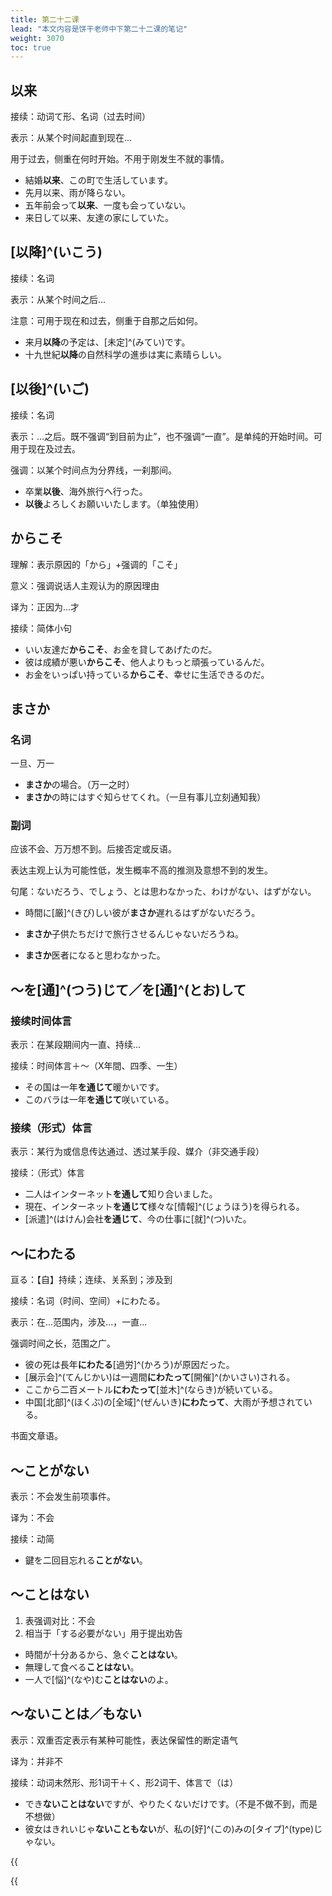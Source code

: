 ```yaml
---
title: 第二十二课
lead: "本文内容是饼干老师中下第二十二课的笔记"
weight: 3070
toc: true
---
```


## 以来

接续：动词て形、名词（过去时间）

表示：从某个时间起直到现在...

用于过去，侧重在何时开始。不用于刚发生不就的事情。

- 結婚**以来**、この町で生活しています。
- 先月以来、雨が降らない。
- 五年前会って**以来**、一度も会っていない。
- 来日して以来、友達の家にしていた。

## [以降]^(いこう)

接续：名词

表示：从某个时间之后...

注意：可用于现在和过去，侧重于自那之后如何。

- 来月**以降**の予定は、[未定]^(みてい)です。
- 十九世紀**以降**の自然科学の進歩は実に素晴らしい。

## [以後]^(いご)

接续：名词

表示：...之后。既不强调“到目前为止”，也不强调“一直”。是单纯的开始时间。可用于现在及过去。

强调：以某个时间点为分界线，一刹那间。

- 卒業**以後**、海外旅行へ行った。
- **以後**よろしくお願いいたします。（单独使用）

## からこそ

理解：表示原因的「から」+强调的「こそ」

意义：强调说话人主观认为的原因理由

译为：正因为...才

接续：简体小句

- いい友達だ**からこそ**、お金を貸してあげたのだ。
- 彼は成績が悪い**からこそ**、他人よりもっと頑張っているんだ。
- お金をいっぱい持っている**からこそ**、幸せに生活できるのだ。

## まさか

### 名词

一旦、万一

- **まさか**の場合。（万一之时）
- **まさか**の時にはすぐ知らせてくれ。（一旦有事儿立刻通知我）

### 副词

应该不会、万万想不到。后接否定或反语。

表达主观上认为可能性低，发生概率不高的推测及意想不到的发生。

句尾：ないだろう、でしょう、とは思わなかった、わけがない、はずがない。

- 時間に[厳]^(きび)しい彼が**まさか**遅れるはずがないだろう。

- **まさか**子供たちだけで旅行させるんじゃないだろうね。
- **まさか**医者になると思わなかった。

## ～を[通]^(つう)じて／を[通]^(とお)して

### 接续时间体言

表示：在某段期间内一直、持续...

接续：时间体言＋～（X年間、四季、一生）

- その国は一年**を通じて**暖かいです。
- このバラは一年**を通じて**咲いている。

### 接续（形式）体言

表示：某行为或信息传达通过、透过某手段、媒介（非交通手段）

接续：（形式）体言

- 二人はインターネット**を通して**知り合いました。
- 現在、インターネット**を通じて**様々な[情報]^(じょうほう)を得られる。
- [派遣]^(はけん)会社**を通じて**、今の仕事に[就]^(つ)いた。

## ～にわたる

亘る：【自】持续；连续、关系到；涉及到

接续：名词（时间、空间）+にわたる。

表示：在...范围内，涉及...，一直...

强调时间之长，范围之广。

- 彼の死は長年**にわたる**[過労]^(かろう)が原因だった。
- [展示会]^(てんじかい)は一週間**にわたって**[開催]^(かいさい)される。
- ここから二百メートル**にわたって**[並木]^(ならき)が続いている。
- 中国[北部]^(ほくぶ)の[全域]^(ぜんいき)**にわたって**、大雨が予想されている。

书面文章语。

## ～ことがない

表示：不会发生前项事件。

译为：不会

接续：动简

- 鍵を二回目忘れる**ことがない**。

## ～ことはない

1. 表强调对比：不会
2. 相当于「する必要がない」用于提出劝告

- 時間が十分あるから、急ぐ**ことはない**。
- 無理して食べる**ことはない**。
- 一人で[悩]^(なや)む**ことはない**のよ。

## ～ないことは／もない

表示：双重否定表示有某种可能性，表达保留性的断定语气

译为：并非不

接续：动词未然形、形1词干＋く、形2词干、体言で（は）

- でき**ないことはない**ですが、やりたくないだけです。（不是不做不到，而是不想做）
- 彼女はきれいじゃ**ないこともない**が、私の[好]^(この)みの[タイプ]^(type)じゃない。






{{<audio caption="单词" src="https://tellyouwhat-static-1251995834.cos.ap-chongqing.myqcloud.com/audios/md_danci/Lesson23.mp3">}}

{{<audio caption="课文" src="https://tellyouwhat-static-1251995834.cos.ap-chongqing.myqcloud.com/audios/md_kewen/新版标日中级课文（人教版.下册）21-24课/Lesson23.mp3">}}



